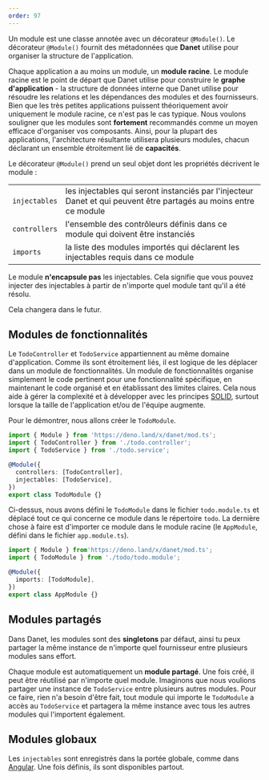 ```yaml
---
order: 97
---
```

Un module est une classe annotée avec un décorateur `@Module()`. Le décorateur `@Module()` fournit des métadonnées que **Danet** utilise pour organiser la structure de l'application.

Chaque application a au moins un module, un **module racine**. Le module racine est le point de départ que Danet utilise pour construire le **graphe d'application** - la structure de données interne que Danet utilise pour résoudre les relations et les dépendances des modules et des fournisseurs. Bien que les très petites applications puissent théoriquement avoir uniquement le module racine, ce n'est pas le cas typique. Nous voulons souligner que les modules sont **fortement** recommandés comme un moyen efficace d'organiser vos composants. Ainsi, pour la plupart des applications, l'architecture résultante utilisera plusieurs modules, chacun déclarant un ensemble étroitement lié de **capacités**.

Le décorateur `@Module()` prend un seul objet dont les propriétés décrivent le module :

|               |                                                                                                                    |
|---------------|--------------------------------------------------------------------------------------------------------------------|
| `injectables` | les injectables qui seront instanciés par l'injecteur Danet et qui peuvent être partagés au moins entre ce module |
| `controllers` | l'ensemble des contrôleurs définis dans ce module qui doivent être instanciés                                        |
| `imports`     | la liste des modules importés qui déclarent les injectables requis dans ce module                        |

[//]: # (| `exports`     | le sous-ensemble de `injectables` qui est fourni par ce module et doit être disponible dans d'autres modules qui importent ce module. Vous pouvez utiliser soit le fournisseur lui-même, soit simplement son jeton &#40;valeur de `provide`&#41; |)

Le module **n'encapsule pas** les injectables. Cela signifie que vous pouvez injecter des injectables à partir de n'importe quel module tant qu'il a été résolu.

Cela changera dans le futur.

## Modules de fonctionnalités

Le `TodoController` et `TodoService` appartiennent au même domaine d'application. Comme ils sont étroitement liés, il est logique de les déplacer dans un module de fonctionnalités. Un module de fonctionnalités organise simplement le code pertinent pour une fonctionnalité spécifique, en maintenant le code organisé et en établissant des limites claires. Cela nous aide à gérer la complexité et à développer avec les principes [SOLID](https://en.wikipedia.org/wiki/SOLID), surtout lorsque la taille de l'application et/ou de l'équipe augmente.

Pour le démontrer, nous allons créer le `TodoModule`.

```ts todo.module.ts
import { Module } from 'https://deno.land/x/danet/mod.ts';
import { TodoController } from './todo.controller';
import { TodoService } from './todo.service';

@Module({
  controllers: [TodoController],
  injectables: [TodoService],
})
export class TodoModule {}
```

Ci-dessus, nous avons défini le `TodoModule` dans le fichier `todo.module.ts` et déplacé tout ce qui concerne ce module dans le répertoire `todo`. La dernière chose à faire est d'importer ce module dans le module racine (le `AppModule`, défini dans le fichier `app.module.ts`).

```typescript app.module.ts
import { Module } from'https://deno.land/x/danet/mod.ts';
import { TodoModule } from './todo/todo.module';

@Module({
  imports: [TodoModule],
})
export class AppModule {}
```

## Modules partagés

Dans Danet, les modules sont des **singletons** par défaut, ainsi tu peux partager la même instance de n'importe quel fournisseur entre plusieurs modules sans effort.

Chaque module est automatiquement un **module partagé**. Une fois créé, il peut être réutilisé par n'importe quel module. Imaginons que nous voulions partager une instance de `TodoService` entre plusieurs autres modules. Pour ce faire, rien n'a besoin d'être fait, tout module qui importe le `TodoModule` a accès au `TodoService` et partagera la même instance avec tous les autres modules qui l'importent également.

## Modules globaux

Les `injectables` sont enregistrés dans la portée globale, comme dans [Angular](https://angular.io). Une fois définis, ils sont disponibles partout.
